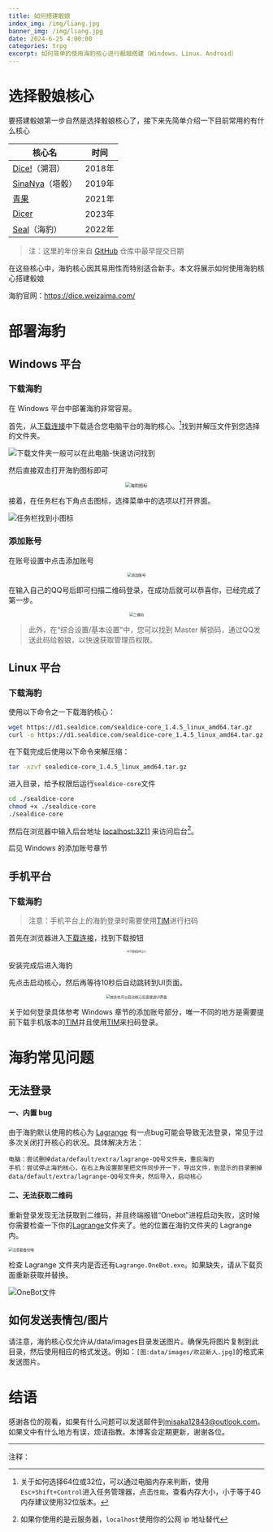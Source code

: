 ```yaml
---
title: 如何搭建骰娘
index_img: /img/liang.jpg
banner_img: /img/liang.jpg
date: 2024-6-25 4:00:00
categories: trpg
excerpt: 如何简单的使用海豹核心进行骰娘搭建（Windows、Linux、Android）
---
```


# 选择骰娘核心

要搭建骰娘第一步自然是选择骰娘核心了，接下来先简单介绍一下目前常用的有什么核心



| 核心名              | 时间   |
| ------------------- | ------ |
| [Dice!][]（溯洄）   | 2018年 |
| [SinaNya][]（塔骰） | 2019年 |
| [青果][]            | 2021年 |
| [Dicer][]           | 2023年 |
| [Seal][]（海豹）    | 2022年 |

> 注：这里的年份来自 [GitHub][] 仓库中最早提交日期



在这些核心中，海豹核心因其易用性而特别适合新手。本文将展示如何使用海豹核心搭建骰娘

海豹官网：<https://dice.weizaima.com/>

# 部署海豹

## Windows 平台

### 下载海豹

在 Windows 平台中部署海豹非常容易。

首先，从[下载连接](https://dice.weizaima.com/download)中下载适合您电脑平台的海豹核心。[^1]找到并解压文件到您选择的文件夹。

![下载文件夹一般可以在此电脑-快速访问找到](https://misaka12843.oss-cn-hangzhou.aliyuncs.com/img/image-20240625014543910-1719251157767-1.png)

然后直接双击打开海豹图标即可


<p align = "center">
<img src="https://misaka12843.oss-cn-hangzhou.aliyuncs.com/img/image-20240625015248762-1719251570352-3.png" alt="海豹图标" style="zoom:60%;"/>
</p>


接着，在任务栏右下角点击图标，选择菜单中的选项以打开界面。



![任务栏找到小图标](https://misaka12843.oss-cn-hangzhou.aliyuncs.com/img/image-20240625015439689-1719251681324-5.png)



### 添加账号

在账号设置中点击添加账号


<p align = "center">
<img src="https://misaka12843.oss-cn-hangzhou.aliyuncs.com/img/image-20240625015613770-1719251775993-7.png" alt="添加账号" style="zoom:50%;" />
</p>


在输入自己的QQ号后即可扫描二维码登录，在成功后就可以恭喜你，已经完成了第一步。

<p align = "center">
<img src="https://misaka12843.oss-cn-hangzhou.aliyuncs.com/img/image-20240625015855296.png" alt="二维码" style="zoom:50%;" />
</p>

> 此外，在“综合设置/基本设置”中，您可以找到 Master 解锁码，通过QQ发送此码给骰娘，以快速获取管理员权限。



## Linux 平台

### 下载海豹

使用以下命令之一下载海豹核心：

```bash
wget https://d1.sealdice.com/sealdice-core_1.4.5_linux_amd64.tar.gz
curl -o https://d1.sealdice.com/sealdice-core_1.4.5_linux_amd64.tar.gz
```

在下载完成后使用以下命令来解压缩：

```bash
tar -xzvf sealedice-core_1.4.5_linux_amd64.tar.gz
```

进入目录，给予权限后运行`sealdice-core`文件

```bash
cd ./sealdice-core
chmod +x ./sealdice-core
./sealdice-core
```

然后在浏览器中输入后台地址 <localhost:3211> 来访问后台[^2]。

后见 Windows 的添加账号章节

## 手机平台

### 下载海豹

> 注意：手机平台上的海豹登录时需要使用[TIM](https://tim.qq.com/download.html)进行扫码

首先在浏览器进入[下载连接](https://dice.weizaima.com/download)，找到下载按钮

<p align = "center">
<img src="https://misaka12843.oss-cn-hangzhou.aliyuncs.com/img/image-20240625021906785.png" alt="下载按钮有点小" style="zoom:33%;" />
</p>
安装完成后进入海豹


先点击启动核心，然后再等待10秒后自动跳转到UI页面。

<p align = "center">
<img src="https://misaka12843.oss-cn-hangzhou.aliyuncs.com/img/image-20240625024326299.png" alt="其实也可以启动核心后直接进UI界面" style="zoom:50%;" />
</p>


关于如何登录具体参考 Windows 章节的添加账号部分，唯一不同的地方是需要提前下载手机版本的[TIM](https://tim.qq.com/download.html)并且使用[TIM](https://tim.qq.com/download.html)来扫码登录。



# 海豹常见问题

## 无法登录

#### 一、内置 bug

由于海豹默认使用的核心为 [Lagrange](https://github.com/LagrangeDev/Lagrange.Core) 有一点bug可能会导致无法登录，常见于过多次关闭打开核心的状况。具体解决方法：

```
电脑：尝试删掉data/default/extra/lagrange-QQ号文件夹，重启海豹
手机：尝试停止海豹核心，在右上角设置那里把文件同步开一下，导出文件，到显示的目录删掉data/default/extra/lagrange-QQ号文件夹，然后导入，启动核心
```

#### 二、无法获取二维码

重新登录发现无法获取到二维码，并且终端报错“Onebot”进程启动失败，这时候你需要检查一下你的[Lagrange](https://github.com/LagrangeDev/Lagrange.Core)文件夹了。他的位置在海豹文件夹的 Lagrange 内。

<img src="https://misaka12843.oss-cn-hangzhou.aliyuncs.com/img/image-20240625025510119.png" alt="注意勤备份哦" style="zoom:50%;" />

检查 Lagrange 文件夹内是否还有`Lagrange.OneBot.exe`。如果缺失，请从下载页面重新获取并替换。

![OneBot文件](https://misaka12843.oss-cn-hangzhou.aliyuncs.com/img/image-20240625025545841.png)



## 如何发送表情包/图片

请注意，海豹核心仅允许从/data/images目录发送图片。确保先将图片复制到此目录，然后使用相应的格式发送。例如：`[图:data/images/欢迎新人.jpg]`的格式来发送图片。



# 结语

感谢各位的观看，如果有什么问题可以发送邮件到<misaka12843@outlook.com>。如果文中有什么地方有误，烦请指教。本博客会定期更新，谢谢各位。



---

注释：

[^1]: 关于如何选择64位或32位，可以通过电脑内存来判断，使用`Esc+Shift+Control`进入任务管理器，点击`性能`，查看内存大小，小于等于4G内存建议使用32位版本。
[^2]: 如果你使用的是云服务器，`localhost`使用你的公网 ip 地址替代

[Dice!]: https://github.com/Dice-Developer-Team/Dice
[SinaNya]: https://sitcnya.gitbook.io/sinanya
[青果]: https://wiki.dice.center/
[Dicer]: https://dicer.noctisynth.org/
[GitHub]:https://www.github.com
[Seal]: https://dice.weizaima.com/



